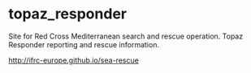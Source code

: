 # topaz_responder
Site for Red Cross Mediterranean search and rescue operation. Topaz Responder reporting and rescue information.

http://ifrc-europe.github.io/sea-rescue

